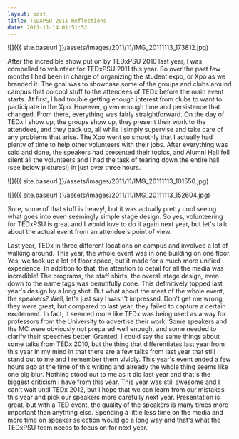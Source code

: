 ```yaml
---
layout: post
title: TEDxPSU 2011 Reflections
date: 2011-11-14 01:51:52
---
```


![]({{ site.baseurl }}/assets/images/2011/11/IMG_20111113_173812.jpg)

After the incredible show put on by TEDxPSU 2010 last year, I was compelled to volunteer for TEDxPSU 2011 this year. So over the past few months I had been in charge of organizing the student expo, or Xpo as we branded it. The goal was to showcase some of the groups and clubs around campus that do cool stuff to the attendees of TEDx before the main event starts. At first, I had trouble getting enough interest from clubs to want to participate in the Xpo. However, given enough time and persistence that changed. From there, everything was fairly straightforward. On the day of TEDx I show up, the groups show up, they present their work to the attendees, and they pack up, all while I simply supervise and take care of any problems that arise. The Xpo went so smoothly that I actually had plenty of time to help other volunteers with their jobs. After everything was said and done, the speakers had presented their topics, and Alumni Hall fell silent all the volunteers and I had the task of tearing down the entire hall (see below pictures!) in just over three hours.

<!--more-->

![]({{ site.baseurl }}/assets/images/2011/11/IMG_20111113_101550.jpg)


![]({{ site.baseurl }}/assets/images/2011/11/IMG_20111113_152604.jpg)


Sure, some of that stuff is heavy!, but it was actually pretty cool seeing what goes into even seemingly simple stage design. So yes, volunteering for TEDxPSU is great and I would love to do it again next year, but let's talk about the actual event from an attendee's point of view.

Last year, TEDx in three different locations on campus and involved a lot of walking around. This year, the whole event was in one building on one floor. Yes, we took up a lot of floor space, but it made for a much more unified experience. In addition to that, the attention to detail for all the media was incredible! The programs, the staff shirts, the overall stage design, even down to the name tags was beautifully done. This definitively topped last year's design by a long shot. But what about the meat of the whole event, the speakers? Well, let's just say I wasn't impressed. Don't get me wrong, they were great, but compared to last year, they failed to capture a certain excitement. In fact, it seemed more like TEDx was being used as a way for professors from the University to advertise their work. Some speakers and the MC were obviously not prepared well enough, and some needed to clarify their speeches better. Granted, I could say the same things about some talks from TEDx 2010, but the thing that differentiates last year from this year in my mind in that there are a few talks from last year that still stand out to me and I remember them vividly. This year's event ended a few hours ago at the time of this writing and already the whole thing seems like one big blur. Nothing stood out to me as it did last year and that's the biggest criticism I have from this year. This year was still awesome and I can't wait until TEDx 2012, but I hope that we can learn from our mistakes this year and pick our speakers more carefully next year. Presentation is great, but with a TED event, the quality of the speakers is many times more important than anything else. Spending a little less time on the media and more time on speaker selection would go a long way and that's what the TEDxPSU team needs to focus on for next year.
